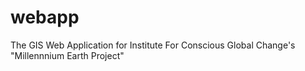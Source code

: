 webapp
======

The GIS Web Application for Institute For Conscious Global Change's "Millennnium Earth Project"
